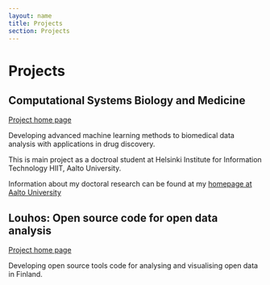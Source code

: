 ```yaml
---
layout: name
title: Projects
section: Projects
---
```


Projects
========

Computational Systems Biology and Medicine
------------------------------------------

[Project home page](http://research.ics.aalto.fi/mi/bio.shtml)

Developing advanced machine learning methods to biomedical data analysis with applications in drug discovery.

This is main project as a doctroal student at Helsinki Institute for Information Technology HIIT, Aalto University. 

Information about my doctoral research can be found at my [homepage at Aalto University](http://users.ics.aalto.fi/japarkki/)  

Louhos: Open source code for open data analysis
-----------------------------------------------

[Project home page](http://louhos.github.io/en/index.html)

Developing open source tools code for analysing and visualising open data in Finland.
